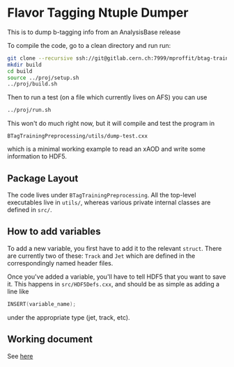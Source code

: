 Flavor Tagging Ntuple Dumper
============================

This is to dump b-tagging info from an AnalysisBase release

To compile the code, go to a clean directory and run run:

```bash
git clone --recursive ssh://git@gitlab.cern.ch:7999/mproffit/btag-training-preprocessing.git proj
mkdir build
cd build
source ../proj/setup.sh
../proj/build.sh
```

Then to run a test (on a file which currently lives on AFS) you can use

```bash
../proj/run.sh
```

This won't do much right now, but it will compile and test the program in

```text
BTagTrainingPreprocessing/utils/dump-test.cxx
```

which is a minimal working example to read an xAOD and write some
information to HDF5.

Package Layout
--------------

The code lives under `BTagTrainingPreprocessing`. All the top-level
executables live in `utils/`, whereas various private internal classes
are defined in `src/`.

How to add variables
--------------------

To add a new variable, you first have to add it to the relevant
`struct`. There are currently two of these: `Track` and `Jet` which
are defined in the correspondingly named header files.

Once you've added a variable, you'll have to tell HDF5 that you want
to save it. This happens in `src/HDF5Defs.cxx`, and should be as
simple as adding a line like

```C++
INSERT(variable_name);
```

under the appropriate type (jet, track, etc).

Working document
----------------
See [here](https://docs.google.com/document/d/1i954ZC0ZX1NIc4t9K1sKhOXkjRRObpK9ANIPCjcqlvA/edit?usp=sharing)
